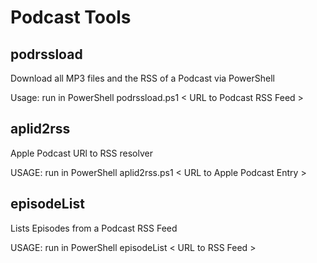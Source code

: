 # Podcast Tools

## podrssload

Download all MP3 files and the RSS of a Podcast via PowerShell

Usage: run in PowerShell podrssload.ps1 \< URL to Podcast RSS Feed \> 

## aplid2rss

Apple Podcast URl to RSS resolver

USAGE: run in PowerShell aplid2rss.ps1 \< URL to Apple Podcast Entry \>

## episodeList

Lists Episodes from a Podcast RSS Feed

USAGE: run in PowerShell episodeList \< URL to RSS Feed \>
